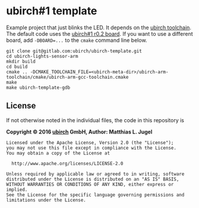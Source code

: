 # ubirch#1 template

Example project that just blinks the LED. It depends on the [ubirch toolchain](https://gitlab.com/ubirch/ubirch-meta).
The default code uses the [ubirch#1 r0.2 board](https://gitlab.com/ubirch/ubirch-board-firmware/tree/master/board/ubirch1r02).
If you want to use a different board, add `-DBOARD=...` to the `cmake` command line below.

```
git clone git@gitlab.com:ubirch/ubirch-template.git
cd ubirch-lights-sensor-arm
mkdir build
cd build
cmake .. -DCMAKE_TOOLCHAIN_FILE=<ubirch-meta-dir>/ubirch-arm-toolchain/cmake/ubirch-arm-gcc-toolchain.cmake
make
make ubirch-template-gdb
```

## License

If not otherwise noted in the individual files, the code in this repository is

__Copyright &copy; 2016 [ubirch](http://ubirch.com) GmbH, Author: Matthias L. Jugel__

```
Licensed under the Apache License, Version 2.0 (the "License");
you may not use this file except in compliance with the License.
You may obtain a copy of the License at

  http://www.apache.org/licenses/LICENSE-2.0

Unless required by applicable law or agreed to in writing, software
distributed under the License is distributed on an "AS IS" BASIS,
WITHOUT WARRANTIES OR CONDITIONS OF ANY KIND, either express or implied.
See the License for the specific language governing permissions and
limitations under the License.
```


